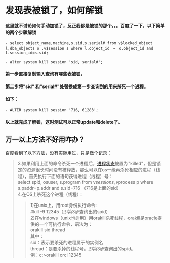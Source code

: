 # 发现表被锁了，如何解锁  

#### 这里就不讨论如何手动加锁了，反正我都是被锁的那个。。。百度了一下，以下简单的两个步骤解锁    

```
- select object_name,machine,s.sid,s.serial# from v$locked_object l,dba_objects o ,v$session s where l.object_id　=　o.object_id and l.session_id=s.sid;   

- alter system kill session 'sid, serial#';  
```

#### 第一步直接复制输入查询有哪些表被锁，  

#### 第二步将"sid" 和"serial#"处替换成第一步查询到的用来杀死一个进程。

#### 如下：

```
- ALTER system kill session '716, 61283';
```

#### 以上就完成了解锁，这时测试可以正常update和delete了。  

## 万一以上方法不好用咋办？  

百度看到了以下方法，没有实际用过，只是做个记录：



> 3.如果利用上面的命令杀死一个进程后，[进程状态](https://www.baidu.com/s?wd=进程状态&tn=SE_PcZhidaonwhc_ngpagmjz&rsv_dl=gh_pc_zhidao)被置为"killed"，但是锁定的资源很长时间没有被释放，那么可以在os一级再杀死相应的进程（线程），首先执行下面的语句获得进程（线程）号：  
select spid, osuser, s.program from v$session s,v$process p where s.paddr=p.addr and s.sid=716 （716是上面的sid）  
4.在OS上杀死这个进程（线程）：  
>> 1)在unix上，用root身份执行命令:  
#kill -9 12345（即第3步查询出的spid）  
>> 2)在windows（unix也适用）用orakill杀死线程，orakill是oracle提供的一个可执行命令，语法为：  
orakill sid thread  
其中：  
sid：表示要杀死的进程属于的实例名  
thread：是要杀掉的线程号，即第3步查询出的spid。  
例：c:>orakill orcl 12345
